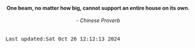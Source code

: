 
<div align="center"><b><span>One beam, no matter how big, cannot support an entire house on its own.</span></b><br><br><i> - Chinese Proverb</i></div>
<br><br><kbd>Last updated:Sat Oct 26 12:12:13 2024</kbd>